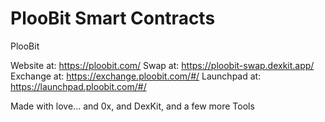# PlooBit Smart Contracts

PlooBit

Website at: https://ploobit.com/
Swap at: https://ploobit-swap.dexkit.app/
Exchange at: https://exchange.ploobit.com/#/
Launchpad at: https://launchpad.ploobit.com/#/

Made with love... and 0x, and DexKit, and a few more Tools
